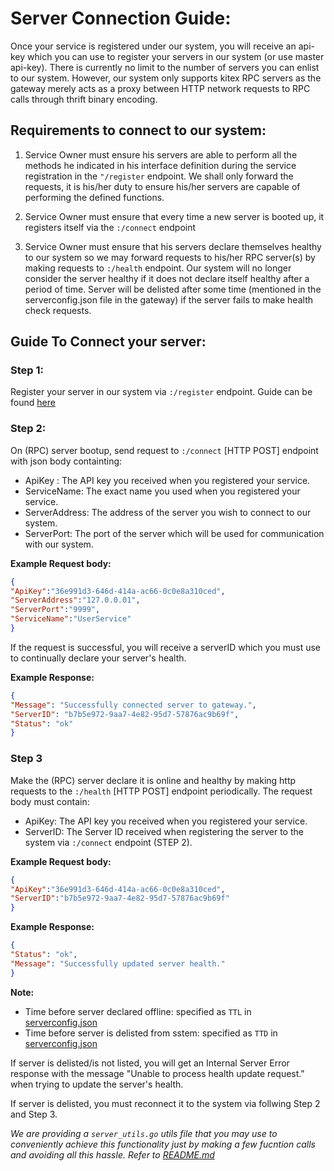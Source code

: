 # Server Connection Guide:

Once your service is registered under our system, you will receive an api-key which you can use to register your servers in our system (or use master api-key). There is currently no limit to the number of servers you can enlist to our system. However, our system only supports kitex RPC servers as the gateway merely acts as a proxy between HTTP network requests to RPC calls through thrift binary encoding.

## Requirements to connect to our system:

1. Service Owner must ensure his servers are able to perform all the methods he indicated in his interface definition during the service registration in the `"/register` endpoint. We shall only forward the requests, it is his/her duty to ensure his/her servers are capable of performing the defined functions.

2. Service Owner must ensure that every time a new server is booted up, it registers itself via the `:/connect` endpoint

3. Service Owner must ensure that his servers declare themselves healthy to our system so we may forward requests to his/her RPC server(s) by making requests to `:/health` endpoint. Our system will no longer consider the server healthy if it does not declare itself healthy after a period of time. Server will be delisted after some time (mentioned in the serverconfig.json file in the gateway) if the server fails to make health check requests.

## Guide To Connect your server:

### Step 1:

Register your server in our system via `:/register` endpoint. Guide can be found [here](/Service_Registration_Guide.md)

### Step 2:

On (RPC) server bootup, send request to `:/connect` [HTTP POST] endpoint with json body containting:

* ApiKey : The API key you received when you registered your service.
* ServiceName: The exact name you used when you registered your service.
* ServerAddress: The address of the server you wish to connect to our system.
* ServerPort: The port of the server which will be used for communication with our system.

**Example Request body:**
```json
{
"ApiKey":"36e991d3-646d-414a-ac66-0c0e8a310ced",
"ServerAddress":"127.0.0.01",
"ServerPort":"9999",
"ServiceName":"UserService"
}
```

If the request is successful, you will receive a serverID which you must use to continually declare your server's health.

**Example Response:**
```json
{
"Message": "Successfully connected server to gateway.",
"ServerID": "b7b5e972-9aa7-4e82-95d7-57876ac9b69f",
"Status": "ok"
}
```
### Step 3

Make the (RPC) server declare it is online and healthy by making http requests to the `:/health` [HTTP POST] endpoint periodically. The request body must contain:

* ApiKey: The API key you received when you registered your service.
* ServerID: The Server ID received when registering the server to the system via `:/connect` endpoint (STEP 2).

**Example Request body:**
```json
{
"ApiKey":"36e991d3-646d-414a-ac66-0c0e8a310ced",
"ServerID":"b7b5e972-9aa7-4e82-95d7-57876ac9b69f"
}
```
**Example Response:**
```json
{
"Status": "ok",
"Message": "Successfully updated server health."
}
```

**Note:**

- Time before server declared offline: specified as `TTL` in [serverconfig.json](/api-gateway/hertz_server/serverconfig.json) 
- Time before server is delisted from sstem: specified as `TTD` in [serverconfig.json](/api-gateway/hertz_server/serverconfig.json) 

If server is delisted/is not listed, you will get an Internal Server Error response with the message "Unable to process health update request." when trying to update the server's health.

If server is delisted, you must reconnect it to the system via follwing Step 2 and Step 3.

*We are providing a `server_utils.go` utils file that you may use to conveniently achieve this functionality just by making a few fucntion calls and avoiding all this hassle. Refer to [README.md](/README.md)*
